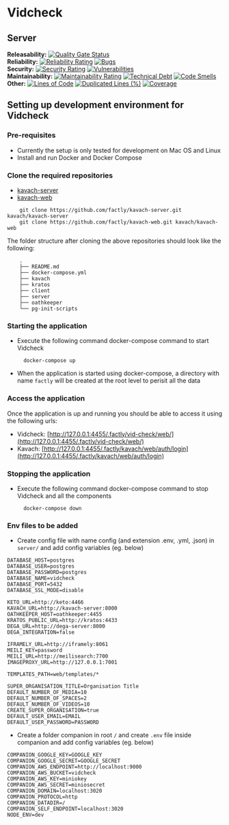 # Vidcheck
## Server
**Releasability:** [![Quality Gate Status](https://sonarcloud.io/api/project_badges/measure?project=factly_vidcheck_server&metric=alert_status)](https://sonarcloud.io/dashboard?id=factly_vidcheck_server)  
**Reliability:** [![Reliability Rating](https://sonarcloud.io/api/project_badges/measure?project=factly_vidcheck_server&metric=reliability_rating)](https://sonarcloud.io/dashboard?id=factly_vidcheck_server) [![Bugs](https://sonarcloud.io/api/project_badges/measure?project=factly_vidcheck_server&metric=bugs)](https://sonarcloud.io/dashboard?id=factly_vidcheck_server)  
**Security:** [![Security Rating](https://sonarcloud.io/api/project_badges/measure?project=factly_vidcheck_server&metric=security_rating)](https://sonarcloud.io/dashboard?id=factly_vidcheck_server) [![Vulnerabilities](https://sonarcloud.io/api/project_badges/measure?project=factly_vidcheck_server&metric=vulnerabilities)](https://sonarcloud.io/dashboard?id=factly_vidcheck_server)  
**Maintainability:** [![Maintainability Rating](https://sonarcloud.io/api/project_badges/measure?project=factly_vidcheck_server&metric=sqale_rating)](https://sonarcloud.io/dashboard?id=factly_vidcheck_server) [![Technical Debt](https://sonarcloud.io/api/project_badges/measure?project=factly_vidcheck_server&metric=sqale_index)](https://sonarcloud.io/dashboard?id=factly_vidcheck_server) [![Code Smells](https://sonarcloud.io/api/project_badges/measure?project=factly_vidcheck_server&metric=code_smells)](https://sonarcloud.io/dashboard?id=factly_vidcheck_server)  
**Other:** [![Lines of Code](https://sonarcloud.io/api/project_badges/measure?project=factly_vidcheck_server&metric=ncloc)](https://sonarcloud.io/dashboard?id=factly_vidcheck_server) [![Duplicated Lines (%)](https://sonarcloud.io/api/project_badges/measure?project=factly_vidcheck_server&metric=duplicated_lines_density)](https://sonarcloud.io/dashboard?id=factly_vidcheck_server) [![Coverage](https://sonarcloud.io/api/project_badges/measure?project=factly_vidcheck_server&metric=coverage)](https://sonarcloud.io/dashboard?id=factly_vidcheck_server)

## Setting up development environment for Vidcheck

### Pre-requisites

- Currently the setup is only tested for development on Mac OS and Linux
- Install and run Docker and Docker Compose

### Clone the required repositories

- [kavach-server](https://github.com/factly/kavach-server)
- [kavach-web](https://github.com/factly/kavach-web)

```
    git clone https://github.com/factly/kavach-server.git kavach/kavach-server
    git clone https://github.com/factly/kavach-web.git kavach/kavach-web
```

The folder structure after cloning the above repositories should look like the following:

```
    .
    ├── README.md
    ├── docker-compose.yml
    ├── kavach
    ├── kratos
    ├── client
    ├── server
    ├── oathkeeper
    └── pg-init-scripts
```

### Starting the application

- Execute the following command docker-compose command to start Vidcheck

  ```
    docker-compose up
  ```

- When the application is started using docker-compose, a directory with name `factly` will be created at the root level to perisit all the data

### Access the application

Once the application is up and running you should be able to access it using the following urls:

- Vidcheck: [http://127.0.0.1:4455/.factly/vid-check/web/](http://127.0.0.1:4455/.factly/vid-check/web/)
- Kavach: [http://127.0.0.1:4455/.factly/kavach/web/auth/login](http://127.0.0.1:4455/.factly/kavach/web/auth/login)

### Stopping the application

- Execute the following command docker-compose command to stop Vidcheck and all the components

  ```
    docker-compose down
  ```

### Env files to be added

- Create config file with name config (and extension .env, .yml, .json) in `server/` and add config variables (eg. below)
```
DATABASE_HOST=postgres 
DATABASE_USER=postgres
DATABASE_PASSWORD=postgres
DATABASE_NAME=vidcheck 
DATABASE_PORT=5432 
DATABASE_SSL_MODE=disable

KETO_URL=http://keto:4466
KAVACH_URL=http://kavach-server:8000
OATHKEEPER_HOST=oathkeeper:4455
KRATOS_PUBLIC_URL=http://kratos:4433
DEGA_URL=http://dega-server:8000
DEGA_INTEGRATION=false

IFRAMELY_URL=http://iframely:8061
MEILI_KEY=password
MEILI_URL=http://meilisearch:7700
IMAGEPROXY_URL=http://127.0.0.1:7001

TEMPLATES_PATH=web/templates/*

SUPER_ORGANISATION_TITLE=Organisation Title
DEFAULT_NUMBER_OF_MEDIA=10
DEFAULT_NUMBER_OF_SPACES=2
DEFAULT_NUMBER_OF_VIDEOS=10
CREATE_SUPER_ORGANISATION=true
DEFAULT_USER_EMAIL=EMAIL
DEFAULT_USER_PASSWORD=PASSWORD
```

- Create a folder companion in root `/` and create `.env` file inside companion and add config variables (eg. below)
```
COMPANION_GOOGLE_KEY=GOOGLE_KEY
COMPANION_GOOGLE_SECRET=GOOGLE_SECRET
COMPANION_AWS_ENDPOINT=http://localhost:9000
COMPANION_AWS_BUCKET=vidcheck
COMPANION_AWS_KEY=miniokey
COMPANION_AWS_SECRET=miniosecret
COMPANION_DOMAIN=localhost:3020
COMPANION_PROTOCOL=http
COMPANION_DATADIR=/
COMPANION_SELF_ENDPOINT=localhost:3020
NODE_ENV=dev
```